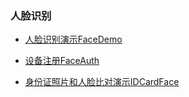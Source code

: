### 人脸识别


- [人脸识别演示FaceDemo](https://coding.net/u/CoreWise/p/OutSourcing/git/raw/master/apk/face/FaceDemo_release20190722.apk)

- [设备注册FaceAuth](https://coding.net/u/CoreWise/p/OutSourcing/git/raw/master/apk/face/FaceAuth_release20190718.apk)

- [身份证照片和人脸比对演示IDCardFace](https://coding.net/u/CoreWise/p/OutSourcing/git/raw/master/apk/face/IDCardFace_release20190718.apk)